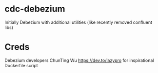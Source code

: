 # cdc-debezium
Initially Debezium with additional utilities (like recently removed confluent libs)

# Creds
Debezium developers
ChunTing Wu https://dev.to/lazypro for inspirational Dockerfile script

